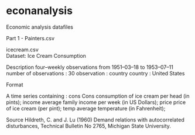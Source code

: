 # econanalysis
Economic analysis datafiles

Part 1 - 
Painters.csv 


icecream.csv <br>
Dataset:  Ice Cream Consumption 

Description
four–weekly observations from 1951–03–18 to 1953–07–11 
number of observations : 30 
observation : country 
country : United States 

Format

A time series containing : 
cons	Cons consumption of ice cream per head (in pints);
income 	average family income per week (in US Dollars);
price	price of ice cream (per pint);
temp	average temperature (in Fahrenheit);

Source
Hildreth, C. and J. Lu (1960) Demand relations with autocorrelated disturbances, Technical Bulletin No 2765, Michigan State University. 

